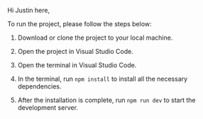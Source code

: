 Hi Justin here,

To run the project, please follow the steps below:

1. Download or clone the project to your local machine.

2. Open the project in Visual Studio Code.

3. Open the terminal in Visual Studio Code.

4. In the terminal, run `npm install` to install all the necessary dependencies.

5. After the installation is complete, run `npm run dev` to start the development server.
